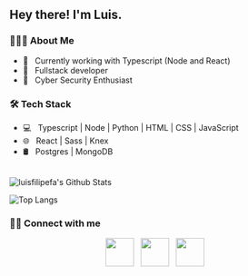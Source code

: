 <h2> Hey there! I'm Luis.

<h3> 👨🏻‍💻 About Me </h3>

- 🔭 &nbsp; Currently working with Typescript (Node and React)
- 💼 &nbsp; Fullstack developer
- 🌱 &nbsp; Cyber Security Enthusiast

<h3>🛠 Tech Stack</h3>

- 💻 &nbsp; Typescript | Node | Python | HTML | CSS | JavaScript
- 🌐 &nbsp; React | Sass | Knex
- 🛢 &nbsp; Postgres | MongoDB

<br>

<img align="center" src="https://github-readme-stats.vercel.app/api?username=luisfilipefa&include_all_commits=true&count_private=true&show_icons=true&line_height=20&title_color=7A7ADB&icon_color=2234AE&text_color=D3D3D3&bg_color=0,000000,130F40" alt="luisfilipefa's Github Stats">

</br>

![Top Langs](https://github-readme-stats.vercel.app/api/top-langs/?username=luisfilipefa&layout=compact&text_color=daf7dc&bg_color=151515)

<h3> 🤝🏻 Connect with me </h3>

<p align="center">
&nbsp; <a href="https://www.instagram.com/luisfilipefa/" target="_blank" rel="noopener noreferrer"><img src="https://img.icons8.com/plasticine/100/000000/instagram-new.png" width="50" /></a>  
&nbsp; <a href="https://www.linkedin.com/in/luisfilipefa/" target="_blank" rel="noopener noreferrer"><img src="https://img.icons8.com/plasticine/100/000000/linkedin.png" width="50" /></a>
&nbsp; <a href="mailto:luisfilipe.faw@gmail.com" target="_blank" rel="noopener noreferrer"><img src="https://img.icons8.com/plasticine/100/000000/gmail.png"  width="50" /></a>
</p>
